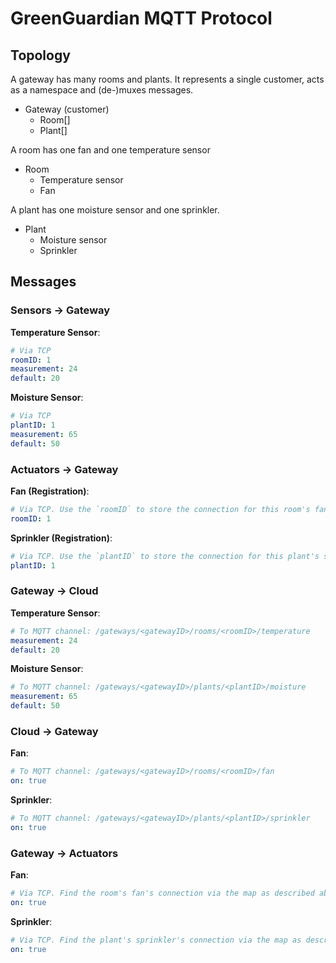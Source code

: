 # GreenGuardian MQTT Protocol

## Topology

A gateway has many rooms and plants. It represents a single customer, acts as a namespace and (de-)muxes messages.

- Gateway (customer)
  - Room[]
  - Plant[]

A room has one fan and one temperature sensor

- Room
  - Temperature sensor
  - Fan

A plant has one moisture sensor and one sprinkler.

- Plant
  - Moisture sensor
  - Sprinkler

## Messages

### Sensors → Gateway

**Temperature Sensor**:

```yaml
# Via TCP
roomID: 1
measurement: 24
default: 20
```

**Moisture Sensor**:

```yaml
# Via TCP
plantID: 1
measurement: 65
default: 50
```

### Actuators → Gateway

**Fan (Registration)**:

```yaml
# Via TCP. Use the `roomID` to store the connection for this room's fan in the gateway in a map.
roomID: 1
```

**Sprinkler (Registration)**:

```yaml
# Via TCP. Use the `plantID` to store the connection for this plant's sprinkler in the gateway in a map.
plantID: 1
```

### Gateway → Cloud

**Temperature Sensor**:

```yaml
# To MQTT channel: /gateways/<gatewayID>/rooms/<roomID>/temperature
measurement: 24
default: 20
```

**Moisture Sensor**:

```yaml
# To MQTT channel: /gateways/<gatewayID>/plants/<plantID>/moisture
measurement: 65
default: 50
```

### Cloud → Gateway

**Fan**:

```yaml
# To MQTT channel: /gateways/<gatewayID>/rooms/<roomID>/fan
on: true
```

**Sprinkler**:

```yaml
# To MQTT channel: /gateways/<gatewayID>/plants/<plantID>/sprinkler
on: true
```

### Gateway → Actuators

**Fan**:

```yaml
# Via TCP. Find the room's fan's connection via the map as described above.
on: true
```

**Sprinkler**:

```yaml
# Via TCP. Find the plant's sprinkler's connection via the map as described above.
on: true
```
